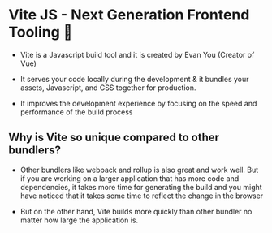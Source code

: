 # Vite JS - Next Generation Frontend Tooling 🚀

- Vite is a Javascript build tool and it is created by Evan You (Creator of Vue)

- It serves your code locally during the development & it bundles your assets, Javascript, and CSS together for production.

- It improves the development experience by focusing on the speed and performance of the build process

## Why is Vite so unique compared to other bundlers?

- Other bundlers like webpack and rollup is also great and work well. But if you are working on a larger application that has more code and dependencies, it takes more time for generating the build and you might have noticed that it takes some time to reflect the change in the browser

- But on the other hand, Vite builds more quickly than other bundler no matter how large the application is.
